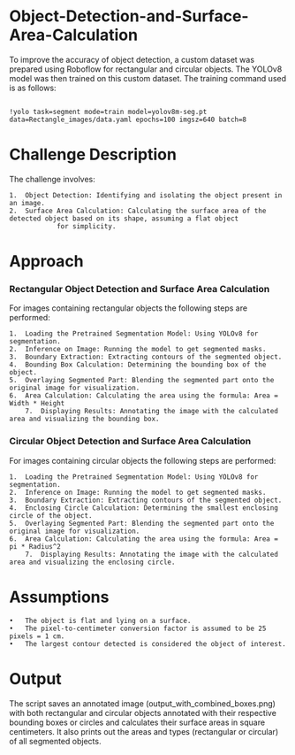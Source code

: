 # Object-Detection-and-Surface-Area-Calculation

To improve the accuracy of object detection, a custom dataset was prepared using Roboflow for rectangular and circular objects. The YOLOv8 model was then trained on this custom dataset. The training command used is as follows:

```

!yolo task=segment mode=train model=yolov8m-seg.pt data=Rectangle_images/data.yaml epochs=100 imgsz=640 batch=8

```

# Challenge Description

The challenge involves:

	1.	Object Detection: Identifying and isolating the object present in an image.
	2.	Surface Area Calculation: Calculating the surface area of the detected object based on its shape, assuming a flat object 
                for simplicity.

# Approach

### Rectangular Object Detection and Surface Area Calculation

For images containing rectangular objects the following steps are performed:

	1.	Loading the Pretrained Segmentation Model: Using YOLOv8 for segmentation.
	2.	Inference on Image: Running the model to get segmented masks.
	3.	Boundary Extraction: Extracting contours of the segmented object.
	4.	Bounding Box Calculation: Determining the bounding box of the object.
	5.	Overlaying Segmented Part: Blending the segmented part onto the original image for visualization.
	6.	Area Calculation: Calculating the area using the formula: Area = Width * Height
        7.	Displaying Results: Annotating the image with the calculated area and visualizing the bounding box.

### Circular Object Detection and Surface Area Calculation

For images containing circular objects the following steps are performed:

	1.	Loading the Pretrained Segmentation Model: Using YOLOv8 for segmentation.
	2.	Inference on Image: Running the model to get segmented masks.
	3.	Boundary Extraction: Extracting contours of the segmented object.
	4.	Enclosing Circle Calculation: Determining the smallest enclosing circle of the object.
	5.	Overlaying Segmented Part: Blending the segmented part onto the original image for visualization.
	6.	Area Calculation: Calculating the area using the formula: Area = pi * Radius^2
        7.	Displaying Results: Annotating the image with the calculated area and visualizing the enclosing circle.

# Assumptions

	•	The object is flat and lying on a surface.
	•	The pixel-to-centimeter conversion factor is assumed to be 25 pixels = 1 cm.
	•	The largest contour detected is considered the object of interest.


# Output 
The script saves an annotated image (output_with_combined_boxes.png) with both rectangular and circular objects annotated with their respective bounding boxes or circles and calculates their surface areas in square centimeters. It also prints out the areas and types (rectangular or circular) of all segmented objects.

